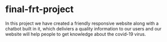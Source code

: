 # final-frt-project
In this project we have created a friendly responsive website along with a chatbot built in it, which deliviers a quality information to our users and our website will help people to get knowledge about the covid-19 virus.
